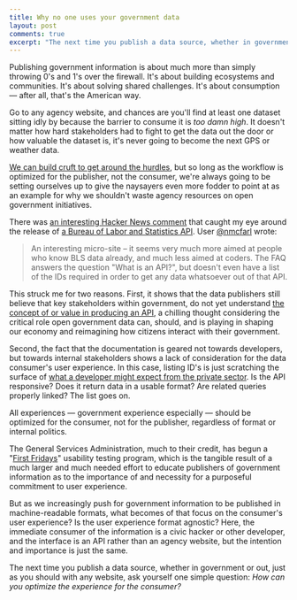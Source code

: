 ```yaml
---
title: Why no one uses your government data
layout: post
comments: true
excerpt: "The next time you publish a data source, whether in government or out, ask yourself one simple question. How can you optimize the experience for the data consumer?"
---
```


Publishing government information is about much more than simply throwing 0's and 1's over the firewall. It's about building ecosystems and communities. It's about solving shared challenges. It's about consumption — after all, that's the American way.

Go to any agency website, and chances are you'll find at least one dataset sitting idly by because the barrier to consume it is *too damn high*. It doesn't matter how hard stakeholders had to fight to get the data out the door or how valuable the dataset is, it's never going to become the next GPS or weather data.

[We can build cruft to get around the hurdles](http://ben.balter.com/2013/07/01/technologys-the-easy-part/), but so long as the workflow is optimized for the publisher, not the consumer, we're always going to be setting ourselves up to give the naysayers even more fodder to point at as an example for why we shouldn't waste agency resources on open government initiatives.

There was [an interesting Hacker News comment](https://news.ycombinator.com/item?id=6385623) that caught my eye around the release of [a Bureau of Labor and Statistics API](http://www.bls.gov/developers/api_FAQs.htm). User [&commat;nmcfarl](https://news.ycombinator.com/user?id=nmcfarl) wrote:

> An interesting micro-site – it seems very much more aimed at people who know BLS data already, and much less aimed at coders. The FAQ answers the question "What is an API?", but doesn't even have a list of the IDs required in order to get any data whatsoever out of that API.

This struck me for two reasons. First, it shows that the data publishers still believe that key stakeholders within government, do not yet understand [the concept of or value in producing an API](http://www.youtube.com/watch?v=nyqHClC_UXo), a chilling thought considering the critical role open government data can, should, and is playing in shaping our economy and reimagining how citizens interact with their government.

Second, the fact that the documentation is geared not towards developers, but towards internal stakeholders shows a lack of consideration for the data consumer's user experience. In this case, listing ID's is just scratching the surface of [what a developer might expect from the private sector](http://developer.github.com/). Is the API responsive? Does it return data in a usable format? Are related queries properly linked? The list goes on.

All experiences — government experience especially — should be optimized for the consumer, not for the publisher, regardless of format or internal politics.

The General Services Administration, much to their credit, has begun a "[First Fridays](http://www.usability.gov/how-to-and-tools/guidance/gsa-first-fridays-program.html)" usability testing program, which is the tangible result of a much larger and much needed effort to educate publishers of government information as to the importance of and necessity for a purposeful commitment to user experience.

But as we increasingly push for government information to be published in machine-readable formats, what becomes of that focus on the consumer's user experience? Is the user experience format agnostic? Here, the immediate consumer of the information is a civic hacker or other developer, and the interface is an API rather than an agency website, but the intention and importance is just the same.

The next time you publish a data source, whether in government or out, just as you should with any website, ask yourself one simple question: *How can you optimize the experience for the consumer?*
